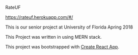 RateUF

https://rateuf.herokuapp.com/#/

This is our senior project at University of Florida Apring 2018

This Project was written in using MERN stack. 










This project was bootstrapped with [Create React App](https://github.com/facebookincubator/create-react-app).


